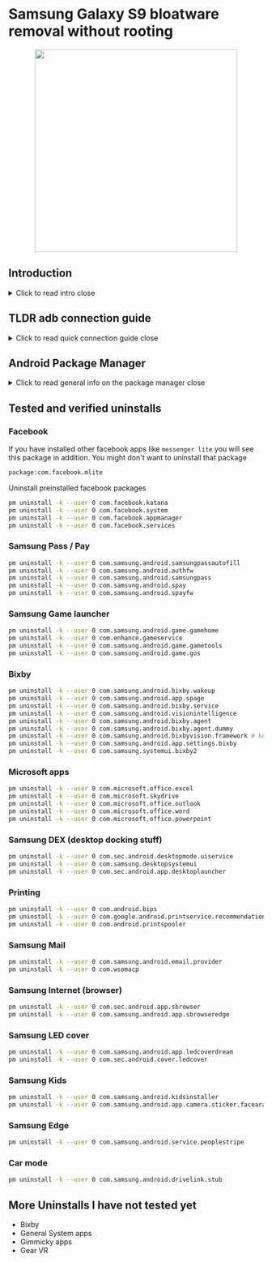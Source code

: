 # Samsung Galaxy S9 bloatware removal without rooting

<div class="separator" style="clear: both; text-align: center;"><img width="400" border="0" src="https://storage.googleapis.com/atle-static/pics/android_robot.png"/></div>

## Introduction

<details>
<summary>
<span class="closed">Click to read intro</span>
<span class="open">close</span>
</summary>
The background for this article is the fact that Samsung contains an infamous number of preinstalled apps on their phones which you cannot remove easily because they are installed as "system apps". Among them is Facebook and many more...

So I had to find a way to remove some of the apps I **never ever use** and see if my battery life will improve. As of before this guide was written it will not last a full day. But I would not take the risk of rooting the phone and/or install custom ROM.

In other words this article contains a list of packages/bloatware I have tested removing on my Galaxy S9 and verified that the phone still works.  
I have connected the phone to a computer and used the [adb](https://developer.android.com/studio/command-line/adb) command line tool to remove the packages without rooting the phone.  

To learn how to connect phone and remove packages using `adb` see [XDA developers debloat guide](https://www.xda-developers.com/uninstall-carrier-oem-bloatware-without-root-access/)  

Inspiration to which packages to remove I got from [XDA Developers Forum S10 bloatware list](https://forum.xda-developers.com/galaxy-s10/how-to/galaxy-s10-s10-debloat-bloatware-t3912073)
</details>


## TLDR adb connection guide
<details>
<summary>
<span class="closed">Click to read quick connection guide</span>
<span class="open">close</span>
</summary>
Once you have `adb`, set allow `USB debugging` on your phone and connected the phone to your computer with USB, enter this in your terminal
```
adb devices
```
If you get some output like this
```bash
List of devices attached
2cd02add38057ece        device
```
You are good to go, enter the shell
```sh
adb shell
```
Should look like this
```bash
starlte:/ $
```
</details>

## Android Package Manager
<details>
<summary>
<span class="closed">Click to read general info on the package manager</span>
<span class="open">close</span>
</summary>
Once you are inside `adb shell` you can do the following operations using [Android Package manager pm](http://adbcommand.com/adbshell/pm)

List all packages
```sh
pm list packages
```

List limited set of packages i.e containing `facebook`
```sh
pm list packages | grep facebook
```

Should output
```bash
package:com.facebook.katana
package:com.facebook.system
package:com.facebook.services
package:com.facebook.appmanager
```

To uninstall a package
```sh
pm uninstall -k --user 0 com.facebook.katana
```
Should output
```bash
Success
```
</details>

## Tested and verified uninstalls
### Facebook

If you have installed other facebook apps like `messenger lite` you will see this package in addition. You might don't want to uninstall that package
```bash
package:com.facebook.mlite
```

Uninstall preinstalled facebook packages
```sh
pm uninstall -k --user 0 com.facebook.katana
pm uninstall -k --user 0 com.facebook.system
pm uninstall -k --user 0 com.facebook.appmanager
pm uninstall -k --user 0 com.facebook.services
```

### Samsung Pass / Pay
```sh
pm uninstall -k --user 0 com.samsung.android.samsungpassautofill
pm uninstall -k --user 0 com.samsung.android.authfw
pm uninstall -k --user 0 com.samsung.android.samsungpass
pm uninstall -k --user 0 com.samsung.android.spay
pm uninstall -k --user 0 com.samsung.android.spayfw
```

### Samsung Game launcher
```sh
pm uninstall -k --user 0 com.samsung.android.game.gamehome
pm uninstall -k --user 0 com.enhance.gameservice
pm uninstall -k --user 0 com.samsung.android.game.gametools
pm uninstall -k --user 0 com.samsung.android.game.gos
```

### Bixby
```sh
pm uninstall -k --user 0 com.samsung.android.bixby.wakeup
pm uninstall -k --user 0 com.samsung.android.app.spage
pm uninstall -k --user 0 com.samsung.android.bixby.service
pm uninstall -k --user 0 com.samsung.android.visionintelligence
pm uninstall -k --user 0 com.samsung.android.bixby.agent
pm uninstall -k --user 0 com.samsung.android.bixby.agent.dummy
pm uninstall -k --user 0 com.samsung.android.bixbyvision.framework # keep this for barcode-scanning in stock camera app
pm uninstall -k --user 0 com.samsung.android.app.settings.bixby
pm uninstall -k --user 0 com.samsung.systemui.bixby2
```

### Microsoft apps
```sh
pm uninstall -k --user 0 com.microsoft.office.excel
pm uninstall -k --user 0 com.microsoft.skydrive
pm uninstall -k --user 0 com.microsoft.office.outlook
pm uninstall -k --user 0 com.microsoft.office.word
pm uninstall -k --user 0 com.microsoft.office.powerpoint
```

### Samsung DEX (desktop docking stuff)
```sh
pm uninstall -k --user 0 com.sec.android.desktopmode.uiservice
pm uninstall -k --user 0 com.samsung.desktopsystemui
pm uninstall -k --user 0 com.sec.android.app.desktoplauncher
```

### Printing
```sh
pm uninstall -k --user 0 com.android.bips
pm uninstall -k --user 0 com.google.android.printservice.recommendation
pm uninstall -k --user 0 com.android.printspooler
```

### Samsung Mail
```sh
pm uninstall -k --user 0 com.samsung.android.email.provider
pm uninstall -k --user 0 com.wsomacp
```

### Samsung Internet (browser)
```sh
pm uninstall -k --user 0 com.sec.android.app.sbrowser
pm uninstall -k --user 0 com.samsung.android.app.sbrowseredge
```

### Samsung LED cover
```sh
pm uninstall -k --user 0 com.samsung.android.app.ledcoverdream
pm uninstall -k --user 0 com.sec.android.cover.ledcover

```

### Samsung Kids
```sh
pm uninstall -k --user 0 com.samsung.android.kidsinstaller
pm uninstall -k --user 0 com.samsung.android.app.camera.sticker.facearavatar.preload
```

### Samsung Edge
```sh
pm uninstall -k --user 0 com.samsung.android.service.peoplestripe
```

### Car mode
```sh
pm uninstall -k --user 0 com.samsung.android.drivelink.stub
```

## More Uninstalls I have not tested yet
- Bixby
- General System apps
- Gimmicky apps
- Gear VR

